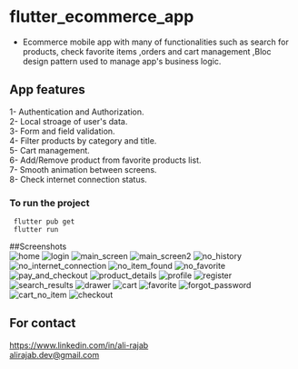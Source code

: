 # flutter_ecommerce_app
- Ecommerce mobile app with many of functionalities such as search  for products, check favorite items ,orders and cart management ,Bloc design pattern used to manage app's business logic.
## App features

1- Authentication and Authorization.
<br>
2- Local stroage of user's data.
<br>
3- Form and field validation.
<br>
4- Filter products by category and title.
<br>
5- Cart management.
<br>
6- Add/Remove product from favorite products list.
<br>
7- Smooth animation between screens.
<br>
8- Check internet connection status.

### To run the project
<code> flutter pub get</code>
<br/>
<code> flutter run</code>

##Screenshots <br>
![home](https://user-images.githubusercontent.com/48997939/195916120-b7d5ab1a-b5dd-40f1-9662-daf882788970.jpg)
![login](https://user-images.githubusercontent.com/48997939/195916123-bcdd2f19-546b-4c83-9f03-67043d84818b.png)
![main_screen](https://user-images.githubusercontent.com/48997939/195916125-dd24d4d9-1979-47ff-af28-2a855b1f496a.png)
![main_screen2](https://user-images.githubusercontent.com/48997939/195916132-542a868a-8bb4-405b-ab13-ae70e8e3fd81.png)
![no_history](https://user-images.githubusercontent.com/48997939/195916145-1ca0127d-212e-4b2d-8150-486700ebbc1e.png)
![no_internet_connection](https://user-images.githubusercontent.com/48997939/195916152-6e86f3c4-6677-48e2-8879-bcff3c1035be.png)
![no_item_found](https://user-images.githubusercontent.com/48997939/195916155-1d91d7c4-8fb1-4b42-b1c8-6a00e52cc4c3.png)
![no_favorite](https://user-images.githubusercontent.com/48997939/195916141-7dad988b-eb6d-45df-beb2-a4e837406297.png)
![pay_and_checkout](https://user-images.githubusercontent.com/48997939/195916157-2c1683fb-6c11-4fa3-ad80-41b5ec20c3af.png)
![product_details](https://user-images.githubusercontent.com/48997939/195916163-64012ed1-40fd-4f3e-ae8a-e151cb986289.png)
![profile](https://user-images.githubusercontent.com/48997939/195916169-01613f5a-e326-4f07-a694-577a78849f98.png)
![register](https://user-images.githubusercontent.com/48997939/195916173-5ea283d0-7102-48fc-9675-f053ad220902.png)
![search_results](https://user-images.githubusercontent.com/48997939/195916177-c3ede894-08c7-40ef-871c-f55e04c30bbd.png)
![drawer](https://user-images.githubusercontent.com/48997939/195916192-447df150-e991-43c9-a172-95c2392eb740.png)
![cart](https://user-images.githubusercontent.com/48997939/195916185-b9139a35-8975-4080-9edb-54a9cdac6ddf.png)
![favorite](https://user-images.githubusercontent.com/48997939/195916193-a64ab5e9-d5e2-4b44-a87d-9d532551ee6a.png)
![forgot_password](https://user-images.githubusercontent.com/48997939/195916195-c4c47832-39ea-4654-988b-dd701f568446.png)
![cart_no_item](https://user-images.githubusercontent.com/48997939/195916187-38fd9da2-3705-487d-8531-6cb8608e5d66.png)
![checkout](https://user-images.githubusercontent.com/48997939/195916188-fd913d6f-bfb6-4e31-973e-c17059e08c8f.png)
<br>

## For contact
https://www.linkedin.com/in/ali-rajab
<br>
alirajab.dev@gmail.com
